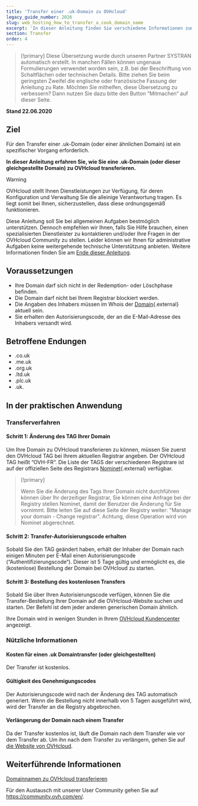 ```yaml
---
title: 'Transfer einer .uk-Domain zu OVHcloud'
legacy_guide_number: 2026
slug: web_hosting_how_to_transfer_a_couk_domain_name
excerpt: 'In dieser Anleitung finden Sie verschiedene Informationen zum Transfer einer .uk-Domain oder einer ähnlichen Domain zu OVHcloud'
section: Transfer
order: 4
---
```


> [!primary]
> Diese Übersetzung wurde durch unseren Partner SYSTRAN automatisch erstellt. In manchen Fällen können ungenaue Formulierungen verwendet worden sein, z.B. bei der Beschriftung von Schaltflächen oder technischen Details. Bitte ziehen Sie beim geringsten Zweifel die englische oder französische Fassung der Anleitung zu Rate. Möchten Sie mithelfen, diese Übersetzung zu verbessern? Dann nutzen Sie dazu bitte den Button “Mitmachen“ auf dieser Seite.
>

**Stand 22.06.2020**

## Ziel

Für den Transfer einer .uk-Domain (oder einer ähnlichen Domain) ist ein spezifischer Vorgang erforderlich.

**In dieser Anleitung erfahren Sie, wie Sie eine .uk-Domain (oder dieser gleichgestellte Domain) zu OVHcloud transferieren.**

> [!warning]
> OVHcloud stellt Ihnen Dienstleistungen zur Verfügung, für deren Konfiguration und Verwaltung Sie die alleinige Verantwortung tragen. Es liegt somit bei Ihnen, sicherzustellen, dass diese ordnungsgemäß funktionieren.
> 
> Diese Anleitung soll Sie bei allgemeinen Aufgaben bestmöglich unterstützen. Dennoch empfehlen wir Ihnen, falls Sie Hilfe brauchen, einen spezialisierten Dienstleister zu kontaktieren und/oder Ihre Fragen in der OVHcloud Community zu stellen. Leider können wir Ihnen für administrative Aufgaben keine weitergehende technische Unterstützung anbieten. Weitere Informationen finden Sie am [Ende dieser Anleitung](#gofurther).
>

## Voraussetzungen

- Ihre Domain darf sich nicht in der Redemption- oder Löschphase befinden.
- Die Domain darf nicht bei Ihrem Registrar blockiert werden. 
- Die Angaben des Inhabers müssen im Whois der [Domain](https://www.nominet.uk/whois/){.external} aktuell sein.
- Sie erhalten den Autorisierungscode, der an die E-Mail-Adresse des Inhabers versandt wird. 

## Betroffene Endungen

- .co.uk
- .me.uk
- .org.uk
- .ltd.uk
- .plc.uk
- .uk.

## In der praktischen Anwendung

### Transferverfahren

#### Schritt 1: Änderung des TAG Ihrer Domain

Um Ihre Domain zu OVHcloud transferieren zu können, müssen Sie zuerst den OVHcloud TAG bei Ihrem aktuellen Registrar angeben. Der OVHcloud TAG heißt “OVH-FR“. Die Liste der TAGS der verschiedenen Registrare ist auf der offiziellen Seite des Registrars [Nominet](http://www.nominet.uk/registrar-list){.external} verfügbar.

> [!primary]
>
> Wenn Sie die Änderung des Tags Ihrer Domain nicht durchführen können über
> Ihr derzeitiger Registrar, Sie können eine Anfrage bei der Registry stellen
> Nominet, damit der Benutzer die Änderung für Sie vornimmt.
> Bitte leiten Sie auf diese Seite der Registry weiter: "Manage your domain - Change registrar".
> Achtung, diese Operation wird von Nominet abgerechnet.
>

#### Schritt 2: Transfer-Autorisierungscode erhalten

Sobald Sie den TAG geändert haben, erhält der Inhaber der Domain nach einigen Minuten per E-Mail einen Autorisierungscode (“Authentifizierungscode“). Dieser ist 5 Tage gültig und ermöglicht es, die (kostenlose) Bestellung der Domain bei OVHcloud zu starten.

#### Schritt 3: Bestellung des kostenlosen Transfers

Sobald Sie über Ihren Autorisierungscode verfügen, können Sie die Transfer-Bestellung Ihrer Domain auf die OVHcloud-Website suchen und starten. Der Befehl ist dem jeder anderen generischen Domain ähnlich.

Ihre Domain wird in wenigen Stunden in Ihrem [OVHcloud Kundencenter](https://www.ovh.com/auth/?action=gotomanager&from=https://www.ovh.de/&ovhSubsidiary=de) angezeigt.

### Nützliche Informationen

#### Kosten für einen .uk Domaintransfer (oder gleichgestellten)

Der Transfer ist kostenlos.

#### Gültigkeit des Genehmigungscodes

Der Autorisierungscode wird nach der Änderung des TAG automatisch generiert. Wenn die Bestellung nicht innerhalb von 5 Tagen ausgeführt wird, wird der Transfer an die Registry abgebrochen.

#### Verlängerung der Domain nach einem Transfer

Da der Transfer kostenlos ist, läuft die Domain nach dem Transfer wie vor dem Transfer ab. Um ihn nach dem Transfer zu verlängern, gehen Sie auf [die Website von OVHcloud](https://www.ovh.co.uk/cgi-bin/order/renew.cgi).

## Weiterführende Informationen <a name="gofurther"></a>

[Domainnamen zu OVHcloud transferieren](https://docs.ovh.com/de/domains/transfer-einer-generischen-domain/)

Für den Austausch mit unserer User Community gehen Sie auf <https://community.ovh.com/en/>.
